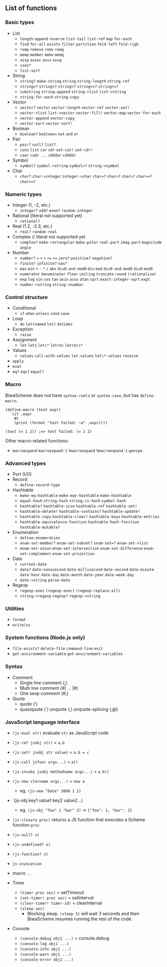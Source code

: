 ## List of functions

### Basic types

* List
  * `length` `append` `reverse` `list-tail` `list-ref` `map` `for-each`
  * `find` `for-all` `exists` `filter` `partition` `fold-left` `fold-righ`
  * `remp` `remove` `remv` `remq`
  * `memp` `member` `memv` `memq`
  * `assp` `assoc` `assv` `assq`
  * `cons*`
  * `list-sort`
* String
  * `string?` `make-string` `string` `string-length` `string-ref`
  * `string=?` `string<?` `string>?` `string<=?` `string>=?`
  * `substring` `string-append` `string->list` `list->string`
  * `string-for-each` `string-copy`
* Vector
  * `vector?` `vector` `vector-length` `vector-ref` `vector-set!`
  * `vector->list` `list->vector` `vector-fill!` `vector-map` `vector-for-each`
  * `vector-append` `vector-copy`
  * `vector-sort` `vector-sort!`
* Boolean
  * `boolean?` `boolean=` `not` `and` `or`
* Pair
  * `pair?` `null?` `list?`
  * `cons` `list` `car` `cdr` `set-car!` `set-cdr!`
  * `caar` `cadr` `...` `cdddar` `cddddr`
* Symbol
  * `symbol?` `symbol->string` `symbol=?` `string->symbol`
* Char
  * `char?` `char->integer` `integer->char` `char=?` `char<?` `char>?` `char<=?` `char>=?`

### Numeric types

* Integer (1, -2, etc.)
  * `integer?` `odd?` `even?` `random-integer`
* Rational (literal not supported yet)
  * `rational?`
* Real (1.2, -2.3, etc.)
  * `real?` `random-real`
* Complex // literal not supported yet
  * `complex?` `make-rectangular` `make-polar` `real-part` `imag-part` `magnitude` `angle`
* Number
  * `number?` `=` `<` `>` `<=` `>=` `zero?` `positive?` `negative?`
  * `finite?` `infinite?` `nan?`
  * `max` `min` `+` `-` `*` `/` `abs` `div0-and-mod0` `div` `mod` `div0-and-mod0` `div0` `mod0`
  * `numerator` `denominator` `floor` `ceiling` `truncate` `round` `(rationalize)`
  * `exp` `log` `sin` `cos` `tan` `asin` `acos` `atan` `sqrt` `exact-integer-sqrt` `expt`
  * `number->string` `string->number`


### Control structure

* Conditional
  * `if` `when` `unless` `cond` `case`
* Loop
  * `do` `let(named` `let)` `dotimes`
* Exception
  * `raise`
* Assignment
  * `let` `let1` `let\*` `letrec` `letrec\*`
* Values
  * `values` `call-with-values` `let-values` `let\*-values` `receive`
* `apply`
* `eval`
* `eq?` `eqv?` `equal?`

### Macro

<a name="macro">

BiwaScheme does not have `syntax-ruels` or `syntax-case`, but has `define-macro`.

```
(define-macro (test expr)
  `(if ,expr
    #t
    (print (format "test failed: ~a" ,expr))))

(test (= 1 2)) ;=> test failed: (= 1 2)
```

Other macro-related functions:

* `macroexpand` `macroexpand-1` `%macroexpand` `%macroexpand-1` `gensym`

### Advanced types

* Port (I/O)
* Record
  * `define-record-type`
* Hashtable
  * `make-eq-hashtable` `make-eqv-hashtable` `make-hashtable`
  * `equal-hash` `string-hash` `string-ci-hash` `symbol-hash`
  * `hashtable?` `hashtable-size` `hashtable-ref` `hashtable-set!`
  * `hashtable-delete!` `hashtable-contains?` `hashtable-update!`
  * `hashtable-copy` `hashtable-clear!` `hashtable-keys` `hashtable-entries`
  * `hashtable-equivalence-function` `hashtable-hash-function` `hashtable-mutable?`
* Enumeration
  * `define-enumeration`
  * `enum-set-member?` `enum-set-subset?` `snum-set=?` `enum-set->list`
  * `enum-set-union` `enum-set-intersection` `enum-set-difference`
     `enum-set-complement` `enum-set-projection`
* Date
  * `current-date`
  * `date?` `date-nanosecond` `date-millisecond` `date-second` `date-minute`
     `date-hour` `date-day` `date-month` `date-year` `date-week-day`
  * `date->string` `parse-date`
* Regexp
  * `regexp-exec` `(regexp-exec)` `(regexp-replace-all)`
  * `string->regexp` `regexp?` `regexp->string`

### Utilities

* `format`
* `write/ss`

### System functions (Node.js only)

* `file-exists?` `delete-file` `command-line` `exit`
* `get-environment-variable` `get-environment-variables`

### Syntax

* Comment
  * Single line comment (;)
  * Multi line comment (#| ... |#)
  * One sexp comment (#;)
* Quote
  * quote (')
  * quasiquote (\`) unquote (,) unquote-splicing (,@)

### JavaScript language interface

* `(js-eval str)` evaluate `str` as JavaScript code
* `(js-ref jsobj str)` = `a.b`
* `(js-set! jsobj str value)` = `a.b = c`
* `(js-call jsfunc args...)` = `a()`
* `(js-invoke jsobj methodname args...)` = `a.b()`

* `(js-new ctorname args...)` = `new a`
  * eg. `(js-new "Date" 2008 1 2)`
* `(js-obj key1 value1 key2 value2...)
  * eg. `(js-obj "foo" 1 "bar" 2)` → `{"foo": 1, "bar": 2}`
* `(js-closure proc)` returns a JS function that executes a Scheme function `proc`

* `(js-null? x)`
* `(js-undefined? x)`
* `(js-function? x)`

* `js-invocation`
* macro `..`

* Timer
  * `(timer proc sec)` = setTimeout
  * `(set-timer! proc sec)` = setInterval
  * `(clear-timer! timer-id)` = clearInterval
  * `(sleep sec)`
      * Blocking sleep. `(sleep 3)` will wait 3 seconds and then 
        BiwaScheme resumes running the rest of the code. 

* Console
  * `(console-debug obj1 ...)` = console.debug
  * `(console-log obj1 ...)`
  * `(console-info obj1 ...)`
  * `(console-warn obj1 ...)`
  * `(console-error obj1 ...)`
